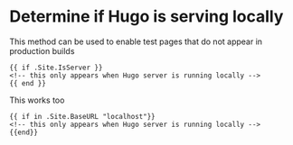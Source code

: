 # Determine if Hugo is serving locally

This method can be used to enable test pages that do not appear in production builds

```
{{ if .Site.IsServer }}
<!-- this only appears when Hugo server is running locally -->
{{ end }}
```

This works too

```
{{ if in .Site.BaseURL "localhost"}}
<!-- this only appears when Hugo server is running locally -->
{{end}}
```
